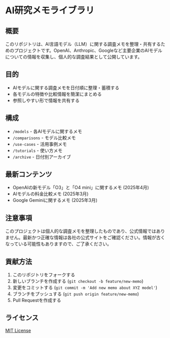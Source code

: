 # AI研究メモライブラリ

## 概要
このリポジトリは、AI言語モデル（LLM）に関する調査メモを整理・共有するためのプロジェクトです。OpenAI、Anthropic、Googleなど主要企業のAIモデルについての情報を収集し、個人的な調査結果として公開しています。

## 目的
- AIモデルに関する調査メモを日付順に整理・蓄積する
- 各モデルの特徴や比較情報を簡潔にまとめる
- 参照しやすい形で情報を共有する

## 構成
- `/models` - 各AIモデルに関するメモ
- `/comparisons` - モデル比較メモ
- `/use-cases` - 活用事例メモ
- `/tutorials` - 使い方メモ
- `/archive` - 日付別アーカイブ

## 最新コンテンツ
- OpenAIの新モデル「O3」と「O4 mini」に関するメモ (2025年4月)
- AIモデルの料金比較メモ (2025年3月)
- Google Geminiに関するメモ (2025年3月)

## 注意事項
このプロジェクトは個人的な調査メモを整理したものであり、公式情報ではありません。最新かつ正確な情報は各社の公式サイトをご確認ください。情報が古くなっている可能性もありますので、ご了承ください。

## 貢献方法
1. このリポジトリをフォークする
2. 新しいブランチを作成する (`git checkout -b feature/new-memo`)
3. 変更をコミットする (`git commit -m 'Add new memo about XYZ model'`)
4. ブランチをプッシュする (`git push origin feature/new-memo`)
5. Pull Requestを作成する

## ライセンス
[MIT License](LICENSE)